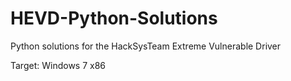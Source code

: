 # HEVD-Python-Solutions
Python solutions for the HackSysTeam Extreme Vulnerable Driver

Target: Windows 7 x86
